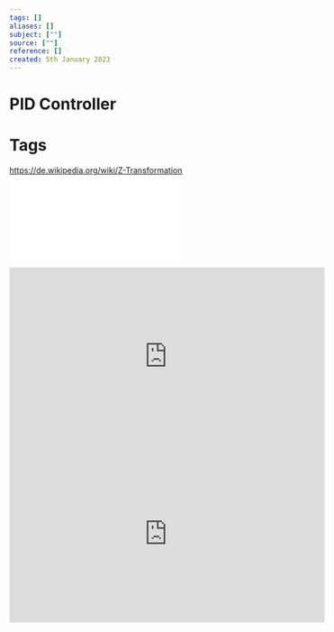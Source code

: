 ```yaml
---
tags: []
aliases: []
subject: [""]
source: [""]
reference: []
created: 5th January 2023
---
```


# PID Controller

# Tags

https://de.wikipedia.org/wiki/Z-Transformation
![PID Controller Implementation in Software](assets/PID%20Controller%20Implementation%20in%20Software.pdf)



<iframe width="560" height="315" src="https://www.youtube.com/embed/fusr9eTceEo" title="YouTube video player" frameborder="0" allow="accelerometer; autoplay; clipboard-write; encrypted-media; gyroscope; picture-in-picture; web-share" allowfullscreen></iframe>

<iframe width="560" height="315" src="https://www.youtube.com/embed/zOByx3Izf5U" title="YouTube video player" frameborder="0" allow="accelerometer; autoplay; clipboard-write; encrypted-media; gyroscope; picture-in-picture; web-share" allowfullscreen></iframe>
